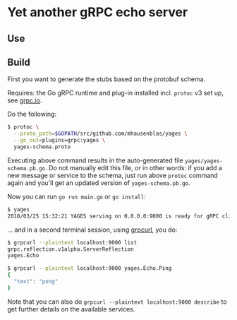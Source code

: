 # Yet another gRPC echo server

## Use

## Build

First you want to generate the stubs based on the protobuf schema. 

Requires: the Go gRPC runtime and plug-in installed incl. `protoc` v3 set up,  see [grpc.io](https://grpc.io/blog/installation).

Do the following:

```bash
$ protoc \
  --proto_path=$GOPATH/src/github.com/mhausenblas/yages \
  --go_out=plugins=grpc:yages \
  yages-schema.proto
```

Executing above command results in the auto-generated file `yages/yages-schema.pb.go`. Do not manually edit this file, or in other words: if you add a new message or service to the schema, just run above `protoc` command again and you'll get an updated version of `yages-schema.pb.go`. 

Now you can run `go run main.go` or `go install`:

```bash
$ yages
2018/03/25 15:32:21 YAGES serving on 0.0.0.0:9000 is ready for gRPC clients
```

… and in a second terminal session, using [grpcurl](https://github.com/fullstorydev/grpcurl), you do:

```bash
$ grpcurl --plaintext localhost:9000 list
grpc.reflection.v1alpha.ServerReflection
yages.Echo

$ grpcurl --plaintext localhost:9000 yages.Echo.Ping
{
  "text": "pong"
}


```

Note that you can also do `grpcurl --plaintext localhost:9000 describe` to get further details on the available services.